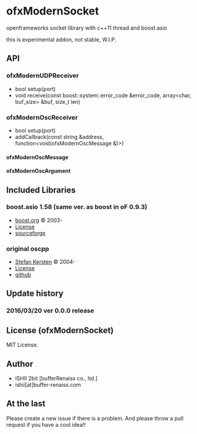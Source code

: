 # ofxModernSocket

openframeworks socket library with c++11 thread and boost.asio

this is experimental addon, not stable, W.I.P.

## API

### ofxModernUDPReceiver

* bool setup(port)
* void receive(const boost::system::error_code &error_code,
               array<char, buf_size> &buf,
               size_t len)

### ofxModernOscReceiver

* bool setup(port)
* addCallback(const string &address, function<void(ofxModernOscMessage &)>)

#### ofxModernOscMessage
#### ofxModernOscArgument

## Included Libraries

### boost.asio 1.58 (same ver. as boost in oF 0.9.3)

* [boost.org](http://www.boost.org) &copy; 2003-
* [License](https://github.com/2bbb/ofxModernSocket/blob/master/libs/boost/LICENSE_1_0.txt)
* [sourceforge](https://sourceforge.net/projects/boost/files/boost/1.58.0/)

### original oscpp

* [Stefan Kersten](https://github.com/kaoskorobase) &copy; 2004-
* [License](https://github.com/2bbb/ofxModernSocket/blob/master/libs/oscpp/LICENSE)
* [github](https://github.com/kaoskorobase/oscpp/tree/b556a5e63fbd38da5b0e1934fe525bf9ca0a7fb1)

## Update history

### 2016/03/20 ver 0.0.0 release

## License (ofxModernSocket)

MIT License.

## Author

* ISHII 2bit [bufferRenaiss co., ltd.]
* ishii[at]buffer-renaiss.com

## At the last

Please create a new issue if there is a problem. And please throw a pull request if you have a cool idea!!
